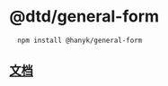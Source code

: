 # @dtd/general-form

```bash
  npm install @hanyk/general-form
```

## [文档](https://hyk51594176.github.io/general-form/)
